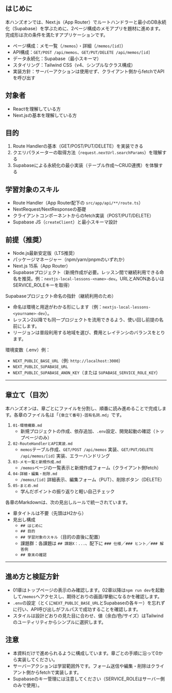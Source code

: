 ## はじめに

本ハンズオンでは、Next.js（App Router）でルートハンドラーと最小のDB永続化（Supabase）を学ぶために、2ページ構成のメモアプリを題材に進めます。完成形は次の条件を満たすアプリケーションです。

- ページ構成：メモ一覧（`/memos`）・詳細（`/memos/[id]`）
- API構成：`GET/POST /api/memos`、`GET/PUT/DELETE /api/memos/[id]`
- データ永続化：Supabase（最小スキーマ）
- スタイリング：Tailwind CSS（v4、シンプルなクラス構成）
- 実装方針：サーバーアクションは使用せず、クライアント側からfetchでAPIを呼び出す

## 対象者

- Reactを理解している方
- Next.jsの基本を理解している方

## 目的

1. Route Handlerの基本（GET/POST/PUT/DELETE）を実装できる
2. クエリパラメーターの取得方法（`request.nextUrl.searchParams`）を理解する
3. Supabaseによる永続化の最小実装（テーブル作成〜CRUD連携）を体験する

## 学習対象のスキル

- Route Handler（App Router配下の `src/app/api/**/route.ts`）
- NextRequest/NextResponseの基礎
- クライアントコンポーネントからのfetch実装（POST/PUT/DELETE）
- Supabase JS（`createClient`）と最小スキーマ設計

## 前提（推奨）

- Node.js最新安定版（LTS推奨）
- パッケージマネージャー（npm/yarn/pnpmのいずれか）
- Next.js 15系（App Router）
- Supabaseプロジェクト（新規作成が必要。レッスン間で継続利用できる命名を推奨。例：`nextjs-local-lessons-<name>-dev`。URLとANONあるいはSERVICE_ROLEキーを取得）

Supabaseプロジェクト命名の指針（継続利用のため）

- 命名は環境と用途がわかる形にします（例：`nextjs-local-lessons-<yourname>-dev`）。
- レッスン2以降でも同一プロジェクトを流用できるよう、使い回し前提の名前にします。
- リージョンは普段利用する地域を選び、費用とレイテンシのバランスをとります。

環境変数（.env）例：

- `NEXT_PUBLIC_BASE_URL`（例: `http://localhost:3000`）
- `NEXT_PUBLIC_SUPABASE_URL`
- `NEXT_PUBLIC_SUPABASE_ANON_KEY`（または `SUPABASE_SERVICE_ROLE_KEY`）

---

## 章立て（目次）

本ハンズオンは、章ごとにファイルを分割し、順番に読み進めることで完成します。各章のファイル名は「`{章立て番号}-固有名詞.md`」です。

1. `01-環境構築.md`
   - 新規プロジェクトの作成、依存追加、`.env`設定、開発起動の確認（トップページのみ）
2. `02-RouteHandlerとAPI実装.md`
   - `memos`テーブル作成、`GET/POST /api/memos` 実装、`GET/PUT/DELETE /api/memos/[id]` 実装、エラーハンドリング
3. `03-メモ一覧と新規作成.md`
   - `/memos`ページの一覧表示と新規作成フォーム（クライアント側fetch）
4. `04-詳細・編集・削除.md`
   - `/memos/[id]` 詳細表示、編集フォーム（PUT）、削除ボタン（DELETE）
5. `05-まとめ.md`
   - 学んだポイントの振り返りと軽い自己チェック

各章のMarkdownは、次の見出しルールで統一されています。

- 章タイトルは不要（先頭はH2から）
- 見出し構成
  - `## はじめに`
  - `## 目的`
  - `## 学習対象のスキル`（目的の直後に配置）
  - 課題群：各課題は `## 課題X：...`、配下に `### 仕様`／`### ヒント`／`### 解答例`
  - `## 章末の確認`

---

## 進め方と検証方針

- 01章はトップページの表示のみ確認します。02章以降は`npm run dev`を起動して`/memos`へアクセスし、期待どおりの画面/挙動になるかを確認します。
- `.env`の設定（とくに`NEXT_PUBLIC_BASE_URL`とSupabaseの各キー）を忘れずに行い、API呼び出しがフルパスで成功することを確認します。
- スタイルは設計どおりの見た目に合わせ、値（余白/色/サイズ）はTailwindのユーティリティからシンプルに選択します。

## 注意

- 本資料だけで進められるように構成しています。章ごとの手順に沿って0から実装してください。
- サーバーアクションは学習範囲外です。フォーム送信や編集・削除はクライアント側からfetchで実装します。
- Supabaseのキー管理には注意してください（SERVICE_ROLEはサーバー側のみで使用）。
